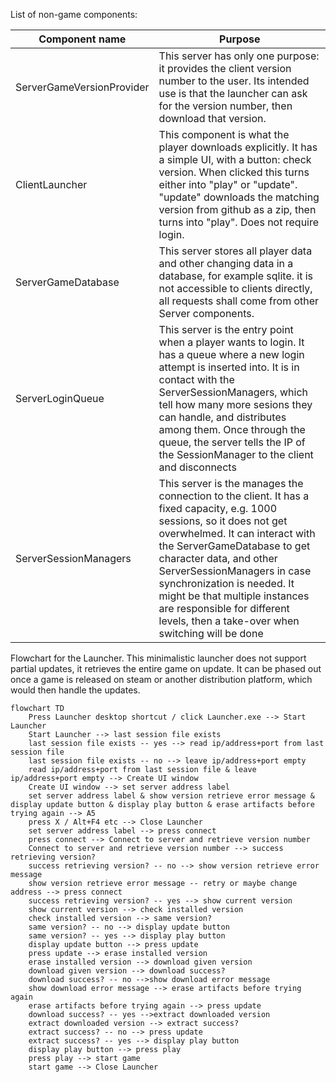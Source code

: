 List of non-game components:

| Component name  | Purpose |
| ------------- | ------------- |
| ServerGameVersionProvider  | This server has only one purpose: it provides the client version number to the user. Its intended use is that the launcher can ask for the version number, then download that version.  |
| ClientLauncher  | This component is what the player downloads explicitly. It has a simple UI, with a button: check version. When clicked this turns either into "play" or "update". "update" downloads the matching version from github as a zip, then turns into "play". Does not require login.|
| ServerGameDatabase  | This server stores all player data and other changing data in a database, for example sqlite. it is not accessible to clients directly, all requests shall come from other Server components.  |
| ServerLoginQueue  | This server is the entry point when a player wants to login. It has a queue where a new login attempt is inserted into. It is in contact with the ServerSessionManagers, which tell how many more sesions they can handle, and distributes among them. Once through the queue, the server tells the IP of the SessionManager to the client and disconnects|
| ServerSessionManagers  | This server is the manages the connection to the client. It has a fixed capacity, e.g. 1000 sessions, so it does not get overwhelmed. It can interact with the ServerGameDatabase to get character data, and other ServerSessionManagers in case synchronization is needed. It might be that multiple instances are responsible for different levels, then a take-over when switching will be done |

Flowchart for the Launcher. This minimalistic launcher does not support partial updates, it retrieves the entire game on update.
It can be phased out once a game is released on steam or another distribution platform, which would then handle the updates.

```mermaid
flowchart TD
    Press Launcher desktop shortcut / click Launcher.exe --> Start Launcher
    Start Launcher --> last session file exists
    last session file exists -- yes --> read ip/address+port from last session file
    last session file exists -- no --> leave ip/address+port empty
    read ip/address+port from last session file & leave ip/address+port empty --> Create UI window
    Create UI window --> set server address label
    set server address label & show version retrieve error message & display update button & display play button & erase artifacts before trying again --> A5
    press X / Alt+F4 etc --> Close Launcher
    set server address label --> press connect
    press connect --> Connect to server and retrieve version number
    Connect to server and retrieve version number --> success retrieving version?
    success retrieving version? -- no --> show version retrieve error message
    show version retrieve error message -- retry or maybe change address --> press connect
    success retrieving version? -- yes --> show current version
    show current version --> check installed version
    check installed version --> same version?
    same version? -- no --> display update button
    same version? -- yes --> display play button
    display update button --> press update
    press update --> erase installed version
    erase installed version --> download given version
    download given version --> download success?
    download success? -- no -->show download error message
    show download error message --> erase artifacts before trying again
    erase artifacts before trying again --> press update
    download success? -- yes -->extract downloaded version
    extract downloaded version --> extract success?
    extract success? -- no --> press update
    extract success? -- yes --> display play button
    display play button --> press play
    press play --> start game
    start game --> Close Launcher
```